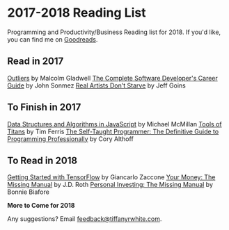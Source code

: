 # 2017-2018 Reading List
Programming and Productivity/Business Reading list for 2018. If you'd like, you can find me on [Goodreads](https://www.goodreads.com/sydmalicious78).

## Read in 2017

[Outliers](https://www.amazon.com/Outliers-Story-Success-Malcolm-Gladwell-ebook/dp/B001ANYDAO/ref=tmm_kin_swatch_0?_encoding=UTF8&qid=1509322165&sr=8-2) by Malcolm Gladwell
[The Complete Software Developer's Career Guide](https://www.amazon.com/Complete-Software-Developers-Career-Guide-ebook/dp/B073X6GNJ1/ref=tmm_kin_swatch_0?_encoding=UTF8&qid=&sr=) by John Sonmez
[Real Artists Don't Starve](https://www.amazon.com/gp/product/B01N3NGAQ8/ref=kinw_myk_ro_title) by Jeff Goins

## To Finish in 2017

[Data Structures and Algorithms in JavaScript](https://www.amazon.com/Data-Structures-Algorithms-JavaScript-approaches/dp/1449364934/ref=mt_paperback?_encoding=UTF8&me=) by Michael McMillan
[Tools of Titans](https://www.amazon.com/Tools-Titans-Billionaires-World-Class-Performers-ebook/dp/B01HSMRWNU/ref=tmm_kin_swatch_0?_encoding=UTF8&qid=1509322956&sr=1-1) by Tim Ferris
[The Self-Taught Programmer: The Definitive Guide to Programming Professionally](https://www.amazon.com/Self-Taught-Programmer-Definitive-Programming-Professionally-ebook/dp/B01M01YDQA/ref=mt_kindle?_encoding=UTF8&me=) by Cory Althoff

## To Read in 2018

[Getting Started with TensorFlow](https://www.amazon.com/Getting-Started-TensorFlow-Giancarlo-Zaccone-ebook/dp/B01H1JD6JO/ref=sr_1_2?s=digital-text&ie=UTF8&qid=1509323393&sr=1-2&keywords=getting+started+with+tensorflow) by Giancarlo Zaccone
[Your Money: The Missing Manual](https://www.amazon.com/Your-Money-Missing-J-D-Roth/dp/0596809409/ref=tmm_pap_swatch_0?_encoding=UTF8&qid=1509323598&sr=1-1) by J.D. Roth
[Personal Investing: The Missing Manual](https://www.amazon.com/Personal-Investing-Missing-Manual-Manuals/dp/1449381782/ref=tmm_pap_swatch_0?_encoding=UTF8&qid=1509323660&sr=1-1&dpID=51OmoAlKNAL&preST=_SY291_BO1,204,203,200_QL40_&dpSrc=detail) by Bonnie Biafore

**More to Come for 2018**

Any suggestions? Email <feedback@tiffanyrwhite.com>.
